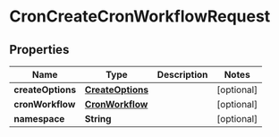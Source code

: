 

# CronCreateCronWorkflowRequest

## Properties

Name | Type | Description | Notes
------------ | ------------- | ------------- | -------------
**createOptions** | [**CreateOptions**](CreateOptions.md) |  |  [optional]
**cronWorkflow** | [**CronWorkflow**](CronWorkflow.md) |  |  [optional]
**namespace** | **String** |  |  [optional]



